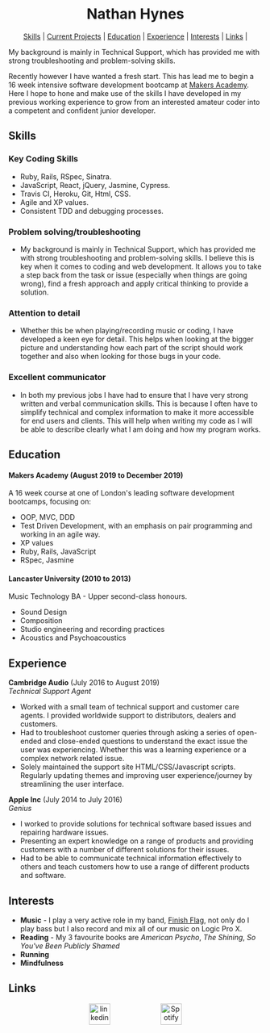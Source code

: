 <h1 align="center"> Nathan Hynes </h1>

<div align="center">

[Skills](#skills) | 
[Current Projects](#projects) | 
[Education](#education) | 
[Experience](#experience) | 
[Interests](#interests) | 
[Links](#links) | 

</div>

My background is mainly in Technical Support, which has provided me with strong troubleshooting and problem-solving skills.

Recently however I have wanted a fresh start. This has lead me to begin a 16 week intensive software development bootcamp at [Makers Academy](https://github.com/makersacademy). Here I hope to hone and make use of the skills I have developed in my previous working experience to grow from an interested amateur coder into a competent and confident junior developer.

## <a name="skills">Skills</a>

### Key Coding Skills

* Ruby, Rails, RSpec, Sinatra.
* JavaScript, React, jQuery, Jasmine, Cypress.
* Travis CI, Heroku, Git, Html, CSS.
* Agile and XP values.
* Consistent TDD and debugging processes.

### Problem solving/troubleshooting
* My background is mainly in Technical Support, which has provided me with strong troubleshooting and problem-solving skills. I believe this is key when it comes to coding and web development. It allows you to take a step back from the task or issue (especially when things are going wrong), find a fresh approach and apply critical thinking to provide a solution.

### Attention to detail
* Whether this be when playing/recording music or coding, I have developed a keen eye for detail. This helps when looking at the bigger picture and understanding how each part of the script should work together and also when looking for those bugs in your code.

### Excellent communicator
* In both my previous jobs I have had to ensure that I have very strong written and verbal communication skills. This is because I often have to simplify technical and complex information to make it more accessible for end users and clients. This will help when writing my code as I will be able to describe clearly what I am doing and how my program works.

## <a name="education">Education</a>

#### Makers Academy (August 2019 to December 2019)
A 16 week course at one of London's leading software development bootcamps, focusing on:
- OOP, MVC, DDD
- Test Driven Development, with an emphasis on pair programming and working in an agile way.
- XP values
- Ruby, Rails, JavaScript
- RSpec, Jasmine

#### Lancaster University (2010 to 2013)
Music Technology BA - Upper second-class honours.
- Sound Design
- Composition
- Studio engineering and recording practices
- Acoustics and Psychoacoustics

## <a name="experience">Experience</a>

**Cambridge Audio** (July 2016 to August 2019)    
*Technical Support Agent*  
- Worked with a small team of technical support and customer care agents. I provided worldwide support to distributors, dealers and customers.
- Had to troubleshoot customer queries through asking a series of open-ended and close-ended questions to understand the exact issue the user was experiencing. Whether this was a learning experience or a complex network related issue.
- Solely maintained the support site HTML/CSS/Javascript scripts. Regularly updating themes and improving user experience/journey by streamlining the user interface.

**Apple Inc** (July 2014 to July 2016)   
*Genius*  
- I worked to provide solutions for technical software based issues and repairing hardware issues.
- Presenting an expert knowledge on a range of products and providing customers with a number of different solutions for their issues.
- Had to be able to communicate technical information effectively to others and teach customers how to use a range of different products and software.

## <a name="interests">Interests</a>

 - **Music** - I play a very active role in my band, [Finish Flag](https://bit.ly/2VYK3MR), not only do I play bass but I also record and mix all of our music on Logic Pro X.
 - **Reading** - My 3 favourite books are *American Psycho*, *The Shining*, *So You've Been Publicly Shamed*
 - **Running**
 - **Mindfulness**
 
 ## <a name="links">Links</a>
 
 <div align="center"><a href="https://www.linkedin.com/in/nathan-hynes-57b26760"><img src="https://www.iconfinder.com/data/icons/free-social-icons/67/linkedin_circle_color-512.png" alt="linkedin" hspace="50" height="42" width="42"></a><a href="https://bit.ly/2VYK3MR"><img src="https://www.freepnglogos.com/uploads/spotify-logo-png/spotify-icon-marilyn-scott-0.png" alt="Spotify" hspace="50" height="42" width="42"</a></div>
